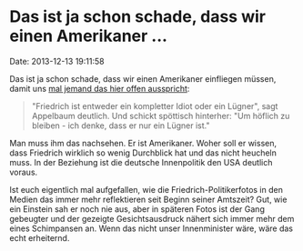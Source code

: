 Das ist ja schon schade, dass wir einen Amerikaner \...
=======================================================

Date: 2013-12-13 19:11:58

Das ist ja schon schade, dass wir einen Amerikaner einfliegen müssen,
damit uns [mal jemand das hier offen
ausspricht](http://www.n-tv.de/politik/Friedrich-ist-ein-Idiot-oder-ein-Luegner-article11895531.html):

> \"Friedrich ist entweder ein kompletter Idiot oder ein Lügner\", sagt
> Appelbaum deutlich. Und schickt spöttisch hinterher: \"Um höflich zu
> bleiben - ich denke, dass er nur ein Lügner ist.\"

Man muss ihm das nachsehen. Er ist Amerikaner. Woher soll er wissen,
dass Friedrich wirklich so wenig Durchblick hat und das nicht heucheln
muss. In der Beziehung ist die deutsche Innenpolitik den USA deutlich
voraus.

Ist euch eigentlich mal aufgefallen, wie die Friedrich-Politikerfotos in
den Medien das immer mehr reflektieren seit Beginn seiner Amtszeit? Gut,
wie ein Einstein sah er noch nie aus, aber in späteren Fotos ist der
Gang gebeugter und der gezeigte Gesichtsausdruck nähert sich immer mehr
dem eines Schimpansen an. Wenn das nicht unser Innenminister wäre, wäre
das echt erheiternd.

